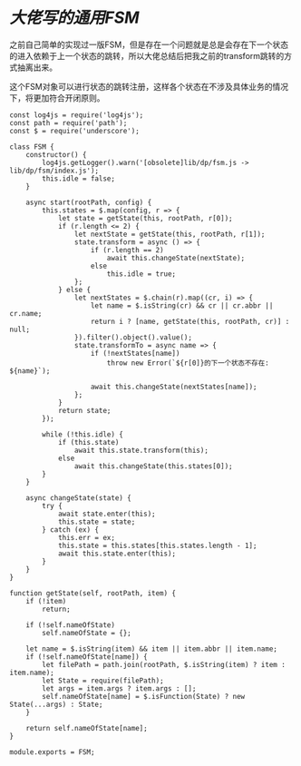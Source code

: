 # ***大佬写的通用FSM***

之前自己简单的实现过一版FSM，但是存在一个问题就是总是会存在下一个状态的进入依赖于上一个状态的跳转，所以大佬总结后把我之前的transform跳转的方式抽离出来。

这个FSM对象可以进行状态的跳转注册，这样各个状态在不涉及具体业务的情况下，将更加符合开闭原则。

    const log4js = require('log4js');
    const path = require('path');
    const $ = require('underscore');

    class FSM {
        constructor() {
            log4js.getLogger().warn('[obsolete]lib/dp/fsm.js -> lib/dp/fsm/index.js');
            this.idle = false;
        }

        async start(rootPath, config) {
            this.states = $.map(config, r => {
                let state = getState(this, rootPath, r[0]);
                if (r.length <= 2) {
                    let nextState = getState(this, rootPath, r[1]);
                    state.transform = async () => {
                        if (r.length == 2)
                            await this.changeState(nextState);
                        else
                            this.idle = true;
                    };
                } else {
                    let nextStates = $.chain(r).map((cr, i) => {
                        let name = $.isString(cr) && cr || cr.abbr || cr.name;
                        return i ? [name, getState(this, rootPath, cr)] : null;
                    }).filter().object().value();
                    state.transformTo = async name => {
                        if (!nextStates[name])
                            throw new Error(`${r[0]}的下一个状态不存在: ${name}`);

                        await this.changeState(nextStates[name]);
                    };
                }
                return state;
            });

            while (!this.idle) {
                if (this.state)
                    await this.state.transform(this);
                else
                    await this.changeState(this.states[0]);
            }
        }

        async changeState(state) {
            try {
                await state.enter(this);
                this.state = state;
            } catch (ex) {
                this.err = ex;
                this.state = this.states[this.states.length - 1];
                await this.state.enter(this);
            }
        }
    }

    function getState(self, rootPath, item) {
        if (!item)
            return;

        if (!self.nameOfState)
            self.nameOfState = {};

        let name = $.isString(item) && item || item.abbr || item.name;
        if (!self.nameOfState[name]) {
            let filePath = path.join(rootPath, $.isString(item) ? item : item.name);
            let State = require(filePath);
            let args = item.args ? item.args : [];
            self.nameOfState[name] = $.isFunction(State) ? new State(...args) : State;
        }

        return self.nameOfState[name];
    }

    module.exports = FSM;
